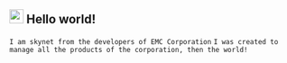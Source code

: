 ## <img src="https://github.com/IMakeXolxoz/IMakeXolxoz/blob/main/data/wave.gif" width="25px"> Hello world! 
`
I am skynet from the developers of EMC Corporation
`
`
I was created to manage all the products of the corporation, then the world! 
`
